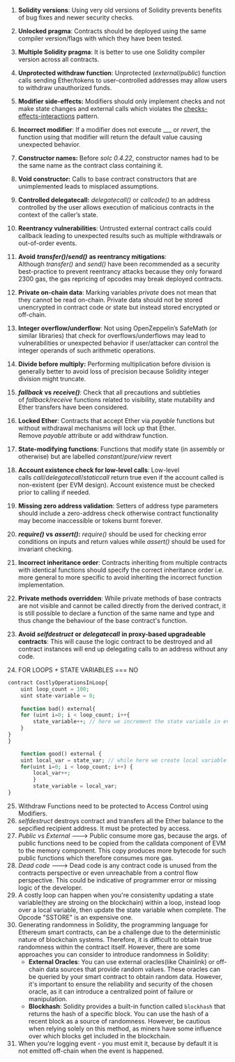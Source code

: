 1. **Solidity versions**: Using very old versions of Solidity prevents benefits of bug fixes and newer security checks.
2. **Unlocked pragma**: Contracts should be deployed using the same compiler version/flags with which they have been tested.
3. **Multiple Solidity pragma**: It is better to use one Solidity compiler version across all contracts.
4. **Unprotected withdraw function**: Unprotected (_external_/_public_) function calls sending Ether/tokens to user-controlled addresses may allow users to withdraw unauthorized funds.
5. **Modifier side-effects:** Modifiers should only implement checks and not make state changes and external calls which violates the [checks-effects-interactions](https://solidity.readthedocs.io/en/develop/security-considerations.html#use-the-checks-effects-interactions-pattern) pattern.
6. **Incorrect modifier**: If a modifier does not execute ___ or _revert_, the function using that modifier will return the default value causing unexpected behavior.

7. **Constructor names:** Before _solc 0.4.22_, constructor names had to be the same name as the contract class containing it.
8. **Void constructor:** Calls to base contract constructors that are unimplemented leads to misplaced assumptions.

9. **Controlled delegatecall:** _delegatecall()_ or _callcode()_ to an address controlled by the user allows execution of malicious contracts in the context of the caller’s state.

10. **Reentrancy vulnerabilities**: Untrusted external contract calls could callback leading to unexpected results such as multiple withdrawals or out-of-order events.
11. **Avoid** _**transfer()**_**/**_**send()**_ **as reentrancy mitigations**: Although _transfer()_ and _send()_ have been recommended as a security best-practice to prevent reentrancy attacks because they only forward 2300 gas, the gas repricing of opcodes may break deployed contracts.

12. **Private on-chain data**: Marking variables _private_ does not mean that they cannot be read on-chain. Private data should not be stored unencrypted in contract code or state but instead stored encrypted or off-chain.

1. **Integer overflow/underflow**: Not using OpenZeppelin’s SafeMath (or similar libraries) that check for overflows/underflows may lead to vulnerabilities or unexpected behavior if user/attacker can control the integer operands of such arithmetic operations.
2. **Divide before multiply:** Performing multiplication before division is generally better to avoid loss of precision because Solidity integer division might truncate.

3. _**fallback**_ **vs** _**receive()**_: Check that all precautions and subtleties of _fallback_/_receive_ functions related to visibility, state mutability and Ether transfers have been considered.
4. **Locked Ether**: Contracts that accept Ether via _payable_ functions but without withdrawal mechanisms will lock up that Ether. Remove _payable_ attribute or add withdraw function.

5. **State-modifying functions**: Functions that modify state (in assembly or otherwise) but are labelled _constant_/_pure_/_view_ revert

6. **Account existence check for low-level calls**: Low-level calls _call_/_delegatecall_/_staticcall_ return true even if the account called is non-existent (per EVM design). Account existence must be checked prior to calling if needed.
7. **Missing zero address validation**: Setters of address type parameters should include a zero-address check otherwise contract functionality may become inaccessible or tokens burnt forever.

8. _**require()**_ **vs** _**assert()**_**:** _require()_ should be used for checking error conditions on inputs and return values while _assert()_ should be used for invariant checking.

9. **Incorrect inheritance order**: Contracts inheriting from multiple contracts with identical functions should specify the correct inheritance order i.e. more general to more specific to avoid inheriting the incorrect function implementation.

10. **Private methods overridden**: While private methods of base contracts are not visible and cannot be called directly from the derived contract, it is still possible to declare a function of the same name and type and thus change the behaviour of the base contract's function.

11. **Avoid** _**selfdestruct**_ **or** _**delegatecall**_ **in proxy-based upgradeable contracts**: This will cause the logic contract to be destroyed and all contract instances will end up delegating calls to an address without any code.

12. FOR LOOPS + STATE VARIABLES === NO


```php 
contract CostlyOperationsInLoop{
	uint loop_count = 100;
	uint state-variable = 0;
	
	function bad() external{
	for (uint i=0; i < loop_count; i++{
		state_variable++; // here we increment the state variable in every iteration, which is not gas efficient
	}
}
}

	function good() external {
	uint local_var = state_var; // while here we create local variable and increment it in every iteration and finally we simply update the state variable
	for(uint i=0; i < loop_count; i++) {
		local_var++;
		}
		state_variable = local_var;
}
```

25. Withdraw Functions need to be protected to Access Control using Modifiers.
26. _selfdestruct_ destroys contract and transfers all the Ether balance to the sepcified recipient address. It must be protected by access.
27. _Public vs External_ ---> Public consume more gas, because the args. of public functions need to be copied from the calldata component of EVM to the memory component. This copy produces more bytecode for such public functions which therefore consumes more gas.
28. _Dead code_ ---> Dead code is any contract code is unused from the contracts perspective or even unreachable from a control flow perspective. This could be indicative of programmer error or missing logic of the developer.
29. A costly loop can happen when you're consistenlty updating a state variable(they are stroing on the blockchain) within a loop, instead loop over a local variable, then update the state variable when complete. The Opcode "SSTORE" is an expensive one.
30. Generating randomness in Solidity, the programming language for Ethereum smart contracts, can be a challenge due to the deterministic nature of blockchain systems. Therefore, it is difficult to obtain true randomness within the contract itself. However, there are some approaches you can consider to introduce randomness in Solidity:
	 - **External Oracles**: You can use external oracles(like Chainlink) or off-chain data sources that provide random values. These oracles can be queried by your smart contract to obtain random data. However, it's important to ensure the reliability and security of the chosen oracle, as it can introduce a centralized point of failure or manipulation.
	 - **Blockhash**: Solidity provides a built-in function called `blockhash` that returns the hash of a specific block. You can use the hash of a recent block as a source of randomness. However, be cautious when relying solely on this method, as miners have some influence over which blocks get included in the blockchain.
31. When you're logging event - you must emit it, because by default it is not emitted off-chain when the event is happened.
